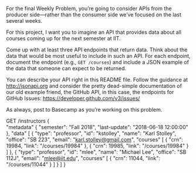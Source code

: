 For the final Weekly Problem, you’re going to consider APIs from the producer side—rather than the
consumer side we’ve focused on the last several weeks.

For this project, I want you to imagine an API that provides data about all courses coming up for
the next semester at IIT.

Come up with at least three API endpoints that return data. Think about the data that would be most
useful to include in such an API. For each endpoint, document the endpoint (e.g., `GET /courses`)
and include a JSON example of the data that someone can expect to be returned.

You can describe your API right in this README file. Follow the guidance at <http://jsonapi.org>
and consider the pretty dead-simple documentation of our old example friend, the GitHub API, in this
case, the endpoints for GitHub Issues: <https://developer.github.com/v3/issues/>

As always, post to Basecamp as you’re working on this problem.

GET /instructors
{  
  "metadata" {
    "semester": "Fall 2018",
    "last-update": "2018-06-18 12:00:00"    
  },
  "data" [
    {
      "type": "professor",
      "id": "kstolley",
      "name": "Karl Stolley",
      "office": "SB 223",
      "email": "karl.stolley@gmail.com",
      "courses" [
        {
          "crn": 19984,
          "link": "/courses/19984"
        },
        {
          "crn": 19985,
          "link": "/courses/19984"
        }
      ]
    },
    {
      "type": "professor",
      "id": "mlee",
      "name": "Michael Lee",
      "office": "SB 112J",
      "email": "mlee@iit.edu",
      "courses" [
        {
          "crn": 11044,
          "link": "/courses/11044"
        }
      ]
    }
  ]
}
